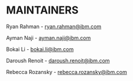 # MAINTAINERS

Ryan Rahman - ryan.rahman@ibm.com

Ayman Naji - ayman.naji@ibm.com

Bokai Li - bokai.li@ibm.com

Daroush Renoit - daroush.renoit@ibm.com

Rebecca Rozansky - rebecca.rozansky@ibm.com
